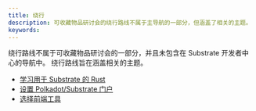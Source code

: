 ```yaml
---
title: 绕行
description: 可收藏物品研讨会的绕行路线不属于主导航的一部分，但涵盖了相关的主题。
keywords:
---
```


绕行路线不属于可收藏物品研讨会的一部分，并且未包含在 Substrate 开发者中心的导航中。
绕行路线旨在涵盖相关的主题。

- [学习用于 Substrate 的 Rust](/tutorials/collectibles-workshop/detours/learn-rust/)
- [设置 Polkadot/Substrate 门户](/tutorials/collectibles-workshop/detours/set-up-app-locally/)
- [选择前端工具](/tutorials/collectibles-workshop/detours/select-ui-tools/)
